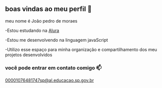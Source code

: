## boas  vindas ao meu perfil 💙

meu nome é João pedro de moraes

-Estou estudando na [Alura](https://www.alura.com.br)

-Estou me desenvolvendo na linguagem javaScript

-Utilizo esse espaço para minha organização e compartilhamento dos meu projetos desenvolvidos 

### você pode entrar em contato comigo 📫

00001076481747sp@al.educacao.sp.gov.br

![]()
